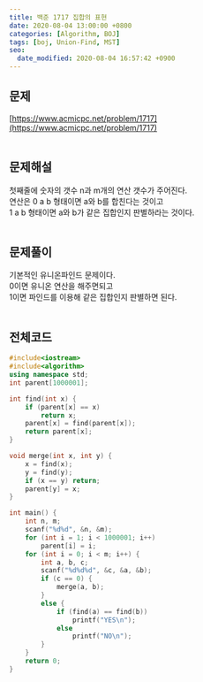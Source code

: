 ```yaml
---
title: 백준 1717 집합의 표현
date: 2020-08-04 13:00:00 +0800
categories: [Algorithm, BOJ]
tags: [boj, Union-Find, MST]
seo:
  date_modified: 2020-08-04 16:57:42 +0900
---
```


## 문제
[https://www.acmicpc.net/problem/1717](https://www.acmicpc.net/problem/1717)  
<br>

## 문제해설  
첫째줄에 숫자의 갯수 n과 m개의 연산 갯수가 주어진다.  
연산은 0 a b 형태이면 a와 b를 합친다는 것이고  
1 a b 형태이면 a와 b가 같은 집합인지 판별하라는 것이다.  
<br>

## 문제풀이  
기본적인 유니온파인드 문제이다.  
0이면 유니온 연산을 해주면되고  
1이면 파인드를 이용해 같은 집합인지 판별하면 된다.  
<br>


## 전체코드
```c++
#include<iostream>
#include<algorithm>
using namespace std;
int parent[1000001];

int find(int x) {
	if (parent[x] == x)
		return x;
	parent[x] = find(parent[x]);
	return parent[x];
}

void merge(int x, int y) {
	x = find(x);
	y = find(y);
	if (x == y) return;
	parent[y] = x;
}

int main() {
	int n, m;
	scanf("%d%d", &n, &m);
	for (int i = 1; i < 1000001; i++)
		parent[i] = i;
	for (int i = 0; i < m; i++) {
		int a, b, c;
		scanf("%d%d%d", &c, &a, &b);
		if (c == 0) {
			merge(a, b);
		}
		else {
			if (find(a) == find(b))
				printf("YES\n");
			else
				printf("NO\n");
		}
	}
	return 0;
}
```